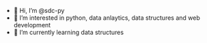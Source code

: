 - 👋 Hi, I’m @sdc-py
- 👀 I’m interested in python, data anlaytics, data structures and web development
- 🌱 I’m currently learning data structures


<!---
sdc-py/sdc-py is a ✨ special ✨ repository because its `README.md` (this file) appears on your GitHub profile.
You can click the Preview link to take a look at your changes.
--->
